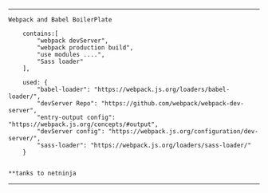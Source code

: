 ***
    Webpack and Babel BoilerPlate

        contains:[
            "webpack devServer",
            "webpack production build",
            "use modules ....",
            "Sass loader"
        ],
        
        used: {
            "babel-loader": "https://webpack.js.org/loaders/babel-loader/",
            "devServer Repo": "https://github.com/webpack/webpack-dev-server",
            "entry-output config": "https://webpack.js.org/concepts/#output",
            "devServer config": "https://webpack.js.org/configuration/dev-server/",
            "sass-loader": "https://webpack.js.org/loaders/sass-loader/"
        }


    **tanks to netninja
***
